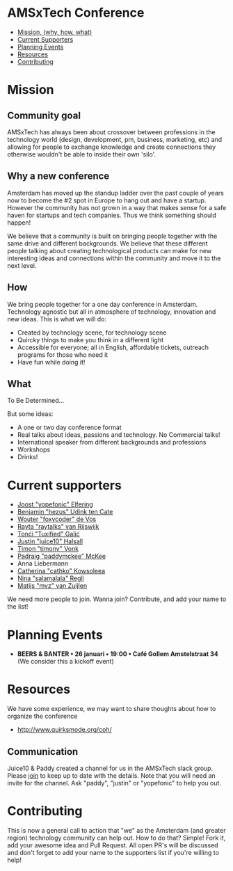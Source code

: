 AMSxTech Conference
===================

- [Mission, (why, how, what)](#mission)
- [Current Supporters](#current-supporters)
- [Planning Events](#planning-events)
- [Resources](#resources)
- [Contributing](#contributing)

Mission
=======

## Community goal

AMSxTech has always been about crossover between professions in the technology world (design, development, pm, business, marketing, etc) and allowing for people to exchange knowledge and create connections they otherwise wouldn't be able to inside their own 'silo'.

## Why a new conference

Amsterdam has moved up the standup ladder over the past couple of years now to become the #2 spot in Europe to hang out and have a startup. However the community has not grown in a way that makes sense for a safe haven for startups and tech companies. Thus we think something should happen!

We believe that a community is built on bringing people together with the same drive and different backgrounds. We believe that these different people talking about creating technological products can make for new interesting ideas and connections within the community and move it to the next level.

## How

We bring people together for a one day conference in Amsterdam. Technology agnostic but all in atmosphere of technology, innovation and new ideas. This is what we will do:
 - Created by technology scene, for technology scene
 - Quircky things to make you think in a different light
 - Accessible for everyone; all in English, affordable tickets, outreach programs for those who need it
 - Have fun while doing it!
 
## What

To Be Determined...

But some ideas:
 - A one or two day conference format
 - Real talks about ideas, passions and technology. No Commercial talks!
 - International speaker from different backgrounds and professions
 - Workshops
 - Drinks!

Current supporters
==================

 - [Joost "yopefonic" Elfering](https://github.com/yopefonic)
 - [Benjamin "hezus" Udink ten Cate](https://github.com/hezus)
 - [Wouter "foxycoder" de Vos](https://github.com/foxycoder)
 - [Rayta "raytalks" van Rijswijk](https://github.com/raytalks)
 - [Tonći "Tuxified" Galić](https://github.com/tuxified) 
 - [Justin "juice10" Halsall](https://github.com/juice10)
 - [Timon "timonv" Vonk](https://github.com/timonv)
 - [Padraig "paddymckee" McKee](https://github.com/paddymckee)
 - Anna Liebermann
 - [Catherina "cathko" Kowsoleea](https://github.com/cathko)
 - [Nina "salamalala" Regli](https://github.com/salamalala)
 - [Matijs "mvz" van Zuijlen](https://github.com/mvz)
 
We need more people to join. Wanna join? Contribute, and add your name to the list!

Planning Events
===============

 - **BEERS & BANTER • 26 januari • 19:00 • Café Gollem Amstelstraat 34** (We consider this a kickoff event)

Resources
=========

We have some experience, we may want to share thoughts about how to organize the conference

 - http://www.quirksmode.org/coh/
 
## Communication

Juice10 & Paddy created a channel for us in the AMSxTech slack group. Please [join](http://amsxtech.com/) to keep up to date with the details. Note that you will need an invite for the channel. Ask "paddy", "justin" or "yopefonic" to help you out.

Contributing
============

This is now a general call to action that "we" as the Amsterdam (and greater region) technology community can help out. How to do that? Simple! Fork it, add your awesome idea and Pull Request. All open PR's will be discussed and don't forget to add your name to the supporters list if you're willing to help!
